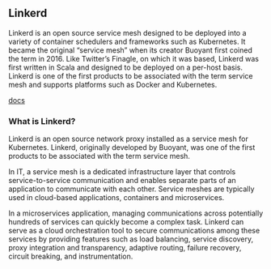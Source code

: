 ## Linkerd
Linkerd is an open source service mesh designed to be deployed into a variety of container schedulers and frameworks such as Kubernetes. It became the original “service mesh” when its creator Buoyant first coined the term in 2016. Like Twitter’s Finagle, on which it was based, Linkerd was first written in Scala and designed to be deployed on a per-host basis. Linkerd is one of the first products to be associated with the term service mesh and supports platforms such as Docker and Kubernetes.

[docs](https://linkerd.io/2.11/overview/)

### What is Linkerd?
Linkerd is an open source network proxy installed as a service mesh for Kubernetes. Linkerd, originally developed by Buoyant, was one of the first products to be associated with the term service mesh.

In IT, a service mesh is a dedicated infrastructure layer that controls service-to-service communication and enables separate parts of an application to communicate with each other. Service meshes are typically used in cloud-based applications, containers and microservices.

In a microservices application, managing communications across potentially hundreds of services can quickly become a complex task. Linkerd can serve as a cloud orchestration tool to secure communications among these services by providing features such as load balancing, service discovery, proxy integration and transparency, adaptive routing, failure recovery, circuit breaking, and instrumentation.

